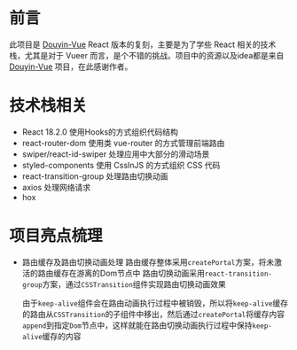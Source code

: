 # 前言
  此项目是 [Douyin-Vue](https://github.com/zyronon/douyin) React 版本的复刻，主要是为了学些 React 相关的技术栈，尤其是对于 Vueer 而言，是个不错的挑战。项目中的资源以及idea都是来自 [Douyin-Vue](https://github.com/zyronon/douyin) 项目，在此感谢作者。

# 技术栈相关
  - React 18.2.0 使用Hooks的方式组织代码结构
  - react-router-dom 使用类 vue-router 的方式管理前端路由
  - swiper/react-id-swiper 处理应用中大部分的滑动场景
  - styled-components 使用 CssInJS 的方式组织 CSS 代码
  - react-transition-group 处理路由切换动画
  - axios 处理网络请求
  - hox 
# 项目亮点梳理
  - 路由缓存及路由切换动画处理
    路由缓存整体采用`createPortal`方案，将未激活的路由缓存在游离的Dom节点中
    路由切换动画采用`react-transition-group`方案，通过`CSSTransition`组件实现路由切换动画效果
    
    由于`keep-alive`组件会在路由动画执行过程中被销毁，所以将`keep-alive`缓存的路由从`CSSTransition`的子组件中移出，然后通过`createPortal`将缓存内容`append`到指定`Dom`节点中，这样就能在路由切换动画执行过程中保持`keep-alive`缓存的内容

  